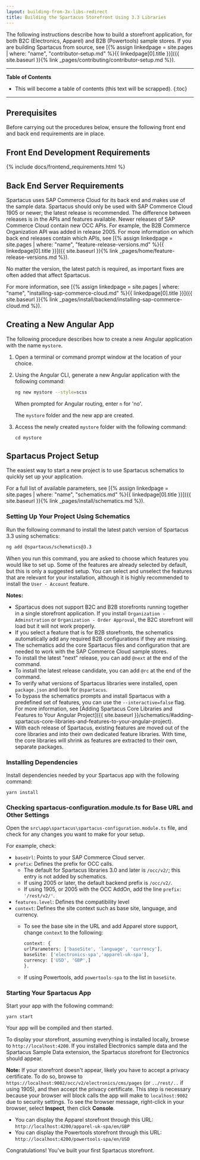 ```yaml
---
layout: building-from-3x-libs-redirect
title: Building the Spartacus Storefront Using 3.3 Libraries
---
```


The following instructions describe how to build a storefront application, for both B2C (Electronics, Apparel) and B2B (Powertools) sample stores. If you are building Spartacus from source, see [{% assign linkedpage = site.pages | where: "name", "contributor-setup.md" %}{{ linkedpage[0].title }}]({{ site.baseurl }}{% link _pages/contributing/contributor-setup.md %}).

***

**Table of Contents**

- This will become a table of contents (this text will be scrapped).
{:toc}

***

## Prerequisites

Before carrying out the procedures below, ensure the following front end and back end requirements are in place.

## Front End Development Requirements

{% include docs/frontend_requirements.html %}

## Back End Server Requirements

Spartacus uses SAP Commerce Cloud for its back end and makes use of the sample data. Spartacus should only be used with SAP Commerce Cloud 1905 or newer; the latest release is recommended. The difference between releases is in the APIs and features available. Newer releases of SAP Commerce Cloud contain new OCC APIs. For example, the B2B Commerce Organization API was added in release 2005. For more information on which back end releases contain which APIs, see [{% assign linkedpage = site.pages | where: "name", "feature-release-versions.md" %}{{ linkedpage[0].title }}]({{ site.baseurl }}{% link _pages/home/feature-release-versions.md %}).

No matter the version, the latest patch is required, as important fixes are often added that affect Spartacus.

For more information, see [{% assign linkedpage = site.pages | where: "name", "installing-sap-commerce-cloud.md" %}{{ linkedpage[0].title }}]({{ site.baseurl }}{% link _pages/install/backend/installing-sap-commerce-cloud.md %}).

## Creating a New Angular App

The following procedure describes how to create a new Angular application with the name `mystore`.

1. Open a terminal or command prompt window at the location of your choice.

2. Using the Angular CLI, generate a new Angular application with the following command:

   ```bash
   ng new mystore --style=scss
   ```

   When prompted for Angular routing, enter `n` for 'no'.

   The `mystore` folder and the new app are created.

3. Access the newly created `mystore` folder with the following command:

   ```shell
   cd mystore
   ```

## Spartacus Project Setup

The easiest way to start a new project is to use Spartacus schematics to quickly set up your application.

For a full list of available parameters, see [{% assign linkedpage = site.pages | where: "name", "schematics.md" %}{{ linkedpage[0].title }}]({{ site.baseurl }}{% link _pages/install/schematics.md %}).

### Setting Up Your Project Using Schematics

Run the following command to install the latest patch version of Spartacus 3.3 using schematics:

```bash
ng add @spartacus/schematics@3.3
```

When you run this command, you are asked to choose which features you would like to set up. Some of the features are already selected by default, but this is only a suggested setup. You can select and unselect the features that are relevant for your installation, although it is highly recommended to install the `User - Account` feature.

**Notes:**

- Spartacus does not support B2C and B2B storefronts running together in a single storefront application. If you install  `Organization - Adminstration` or `Organization - Order Approval`, the B2C storefront will load but it will not work properly.
- If you select a feature that is for B2B storefronts, the schematics automatically add any required B2B configurations if they are missing.
- The schematics add the core Spartacus files and configuration that are needed to work with the SAP Commerce Cloud sample stores.
- To install the latest "next" release, you can add `@next` at the end of the command.
- To install the latest release candidate, you can add `@rc` at the end of the command.
- To verify what versions of Spartacus libraries were installed, open `package.json` and look for `@spartacus`.
- To bypass the schematics prompts and install Spartacus with a predefined set of features, you can use the `--interactive=false` flag. For more information, see [Adding Spartacus Core Libraries and Features to Your Angular Project]({{ site.baseurl }}/schematics/#adding-spartacus-core-libraries-and-features-to-your-angular-project).
- With each release of Spartacus, existing features are moved out of the core libraries and into their own dedicated feature libraries. With time, the core libraries will shrink as features are extracted to their own, separate packages.

### Installing Dependencies

Install dependencies needed by your Spartacus app with the following command:

```shell
yarn install
```

### Checking spartacus-configuration.module.ts for Base URL and Other Settings

Open the `src\app\spartacus\spartacus-configuration.module.ts` file, and check for any changes you want to make for your setup.

For example, check:

- `baseUrl`: Points to your SAP Commerce Cloud server.
- `prefix`: Defines the prefix for OCC calls.
  - The default for Spartacus libraries 3.0 and later is `/occ/v2/`; this entry is not added by schematics.
  - If using 2005 or later, the default backend prefix is `/occ/v2/`.
  - If using 1905, or 2005 with the OCC AddOn, add the line `prefix: '/rest/v2/'`.
- `features.level`: Defines the compatibility level
- `context`: Defines the site context such as base site, language, and currency.
  - To see the base site in the URL and add Apparel store support, change `context` to the following:

     ```ts
     context: {
     urlParameters: ['baseSite', 'language', 'currency'],
     baseSite: ['electronics-spa','apparel-uk-spa'],
     currency: ['USD', 'GBP',]
     },
     ```

  - If using Powertools, add `powertools-spa` to the list in `baseSite`.
  
### Starting Your Spartacus App

Start your app with the following command:

```shell
yarn start
```

Your app will be compiled and then started.

To display your storefront, assuming everything is installed locally, browse to `http://localhost:4200`. If you installed Electronics sample data and the Spartacus Sample Data extension, the Spartacus storefront for Electronics should appear.

**Note:** If your storefront doesn't appear, likely you have to accept a privacy certificate. To do so, browse to `https://localhost:9002/occ/v2/electronics/cms/pages` (or `../rest/..` if using 1905), and then accept the privacy certificate. This step is necessary because your browser will block calls the app will make to `localhost:9002` due to security settings. To see the browser message, right-click in your browser, select **Inspect**, then click **Console**.

- You can display the Apparel storefront through this URL: `http://localhost:4200/apparel-uk-spa/en/GBP`
- You can display the Powertools storefront through this URL: `http://localhost:4200/powertools-spa/en/USD`

Congratulations! You've built your first Spartacus storefront.
